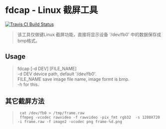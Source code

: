 # fdcap - Linux 截屏工具  
[![Travis CI Build Status](https://www.travis-ci.org/tangta789/linux-app-fdcap.svg)](https://www.travis-ci.org/tangta789/linux-app-fdcap)
>该工具仅做键Linux 截屏功能，直接将显示设备 '/dev/fb0' 中的数据保存成bmp格式。  
## Usage  
>  fdcap [-d DEV] [FILE_NAME]  
>    -d DEV     device path, default '/dev/fb0'.  
>    FILE_NAME  save image file name, image formt is bmp.  
>    -h         for this.  
## 其它截屏方法  
>```
>  cat /dev/fb0 > /tmp/frame.raw  
>  ffmpeg -vcodec rawvideo -f rawvideo -pix_fmt rgb32  -s 1280X720 -i frame.raw -f image2 -vcodec png frame-%d.png  
>```
